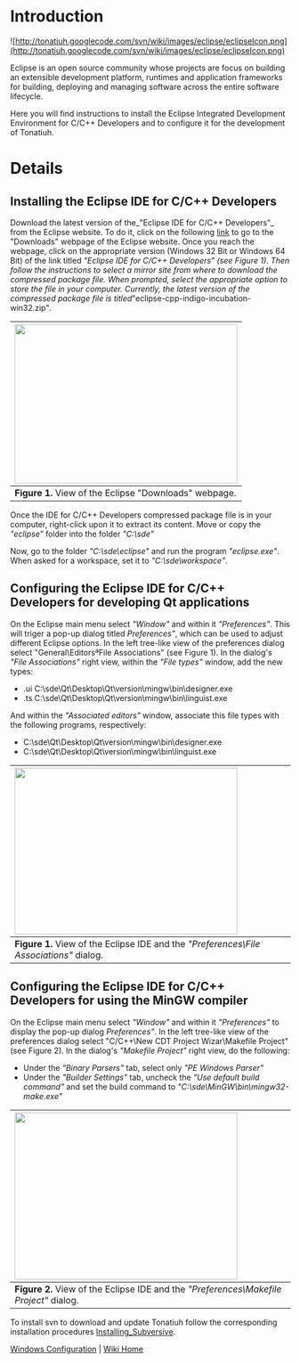 # Introduction #
![http://tonatiuh.googlecode.com/svn/wiki/images/eclipse/eclipseIcon.png](http://tonatiuh.googlecode.com/svn/wiki/images/eclipse/eclipseIcon.png)

Eclipse is an open source community whose projects are focus on building an extensible development platform, runtimes and application frameworks for building, deploying and managing software across the entire software lifecycle.

Here you will find instructions to install the Eclipse Integrated Development Environment for C/C++ Developers and to configure it for the development of Tonatiuh.

# Details #

## Installing the Eclipse IDE for C/C++ Developers ##

Download the latest version of the_"Eclipse IDE for C/C++ Developers"_ from the Eclipse website. To do it, click on the following [link](http://www.eclipse.org/downloads/) to go to the "Downloads" webpage of the Eclipse website. Once you reach the webpage, click on the appropriate version (Windows 32 Bit or Windows 64 Bit) of the link titled _"Eclipse IDE for C/C++ Developers" (see Figure 1). Then follow the instructions to select a mirror site from where to download the compressed package file. When prompted, select the appropriate option to store the file in your computer. Currently, the latest version of the compressed package file is titled_"eclipse-cpp-indigo-incubation-win32.zip"_._

|<a href='https://picasaweb.google.com/lh/photo/mMLkBkgu9mZxQdzQLIDt0ehPzBptKnN6WXkW8rDyw9U?feat=directlink'><img src='https://lh4.googleusercontent.com/-_Arz-Chsk8w/ThrCyi0zZoI/AAAAAAAAAJs/PpKp0h3uMf0/s400/EclipseForWindows.png' height='286' width='400' /></a>|
|:-------------------------------------------------------------------------------------------------------------------------------------------------------------------------------------------------------------------------------------------------------------------|
| **Figure 1.** View of the Eclipse "Downloads" webpage.                                                                                                                                                                                                             |

Once the IDE for C/C++ Developers compressed package file is in your computer, right-click upon it to extract its content. Move or copy the _"eclipse"_ folder into the folder _"C:\sde\"_

Now, go to the folder _"C:\sde\eclipse"_ and run the program _"eclipse.exe"_. When asked for a workspace, set it to _"C:\sde\workspace"_.

## Configuring the Eclipse IDE for C/C++ Developers for developing Qt applications ##

On the Eclipse main menu select _"Window"_ and within it _"Preferences"_. This will triger a pop-up dialog titled _Preferences"_, which can be used to adjust different Eclipse options. In the left tree-like view of the preferences dialog select "General\EditorsªFile Associations" (see Figure 1). In the dialog's _"File Associations"_ right view, within the _"File types"_ window, add the new types:
  * .ui  C:\sde\Qt\Desktop\Qt\version\mingw\bin\designer.exe
  * .ts  C:\sde\Qt\Desktop\Qt\version\mingw\bin\linguist.exe

And within the _"Associated editors"_ window, associate this file types with the following programs, respectively:
  * C:\sde\Qt\Desktop\Qt\version\mingw\bin\designer.exe
  * C:\sde\Qt\Desktop\Qt\version\mingw\bin\linguist.exe

|<a href='http://picasaweb.google.com/lh/photo/qsb4_Ia8dQQ4MpdeF904fA?feat=embedwebsite'><img src='http://lh4.ggpht.com/_tmEVMS15i5Y/TLONfbgLfYI/AAAAAAAAAq4/1Yxl6FBiHU8/s400/Eclipse_file_associations.png' height='299' width='400' /></a>|
|:------------------------------------------------------------------------------------------------------------------------------------------------------------------------------------------------------------------------------------------|
| **Figure 1.** View of the Eclipse IDE and the _"Preferences\File Associations"_ dialog.                                                                                                                                                   |

## Configuring the Eclipse IDE for C/C++ Developers for using the MinGW compiler ##

On the Eclipse main menu select _"Window"_ and within it _"Preferences"_ to display the pop-up dialog _Preferences"_. In the left tree-like view of the preferences dialog select "C/C++\New CDT Project Wizar\Makefile Project" (see Figure 2). In the dialog's _"Makefile Project"_ right view, do the following:

  * Under the _"Binary Parsers"_ tab, select only _"PE Windows Parser"_
  * Under the _"Builder Settings"_ tab, uncheck the _"Use default build command"_ and set the build command to _"C:\sde\MinGW\bin\mingw32-make.exe"_

|<a href='http://picasaweb.google.com/lh/photo/qcP4koY_v8m1recaTgl1eQ?feat=embedwebsite'><img src='http://lh6.ggpht.com/_tmEVMS15i5Y/TLOVL9VbXOI/AAAAAAAAArE/fXot1OOJ3M4/s400/Eclipse_makefile_project.png' height='300' width='400' /></a>|
|:-----------------------------------------------------------------------------------------------------------------------------------------------------------------------------------------------------------------------------------------|
| **Figure 2.** View of the Eclipse IDE and the _"Preferences\Makefile Project"_ dialog.                                                                                                                                                   |

To install svn to download and update Tonatiuh follow the corresponding installation procedures [Installing\_Subversive](Installing_Subversive.md).

[Windows Configuration](http://code.google.com/p/tonatiuh/wiki/InstallingForWindows) | [Wiki Home](http://code.google.com/p/tonatiuh/w/list)